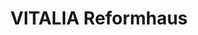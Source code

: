 ---
title: "VITALIA Reformhaus"
url: /muenchen/vitalia-reformhaus-hohenzollernstrasse-2/
shop: Bioladen
---